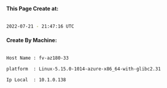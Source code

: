 
   
#### This Page Create at:

```bash

2022-07-21 - 21:47:16 UTC

```

#### Create By Machine:

```bash

Host Name : fv-az180-33

platform  : Linux-5.15.0-1014-azure-x86_64-with-glibc2.31

Ip Local  : 10.1.0.138

```


